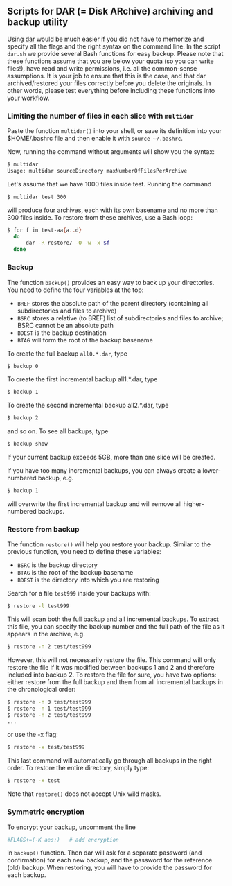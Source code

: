 ## Scripts for DAR (= Disk ARchive) archiving and backup utility

Using [dar](http://dar.linux.free.fr) would be much easier if you did not have to memorize and specify all the flags and
the right syntax on the command line. In the script `dar.sh` we provide several Bash functions for easy backup. Please
note that these functions assume that you are below your quota (so you can write files!), have read and write
permissions, i.e. all the common-sense assumptions. It is your job to ensure that this is the case, and that dar
archived/restored your files correctly before you delete the originals. In other words, please test everything before
including these functions into your workflow.

### Limiting the number of files in each slice with `multidar`

Paste the function `multidar()` into your shell, or save its definition into your $HOME/.bashrc file and then enable it
with `source ~/.bashrc`.

Now, running the command without arguments will show you the syntax:

```sh
$ multidar
Usage: multidar sourceDirectory maxNumberOfFilesPerArchive
```

Let's assume that we have 1000 files inside test. Running the command

```sh
$ multidar test 300
```

will produce four archives, each with its own basename and no more than 300 files inside. To restore from these
archives, use a Bash loop:

```sh
$ for f in test-aa{a..d}
  do
      dar -R restore/ -O -w -x $f
  done
```

### Backup

The function `backup()` provides an easy way to back up your directories. You need to define the four variables at the top:

- `BREF` stores the absolute path of the parent directory (containing all subdirectories and files to archive)
- `BSRC` stores a relative (to BREF) list of subdirectories and files to archive; BSRC cannot be an absolute path
- `BDEST` is the backup destination
- `BTAG` will form the root of the backup basename

To create the full backup `all0.*.dar`, type

```sh
$ backup 0
```

To create the first incremental backup all1.*.dar, type

```sh
$ backup 1
```

To create the second incremental backup all2.*.dar, type

```sh
$ backup 2
```

and so on. To see all backups, type

```sh
$ backup show
```

If your current backup exceeds 5GB, more than one slice will be created.

If you have too many incremental backups, you can always create a lower-numbered backup, e.g.

```sh
$ backup 1
```

will overwrite the first incremental backup and will remove all higher-numbered backups.

### Restore from backup

The function `restore()` will help you restore your backup. Similar to the previous function, you need to define these
variables:

- `BSRC` is the backup directory
- `BTAG` is the root of the backup basename
- `BDEST` is the directory into which you are restoring

Search for a file `test999` inside your backups with:

```sh
$ restore -l test999
```

This will scan both the full backup and all incremental backups. To extract this file, you can specify the backup number
and the full path of the file as it appears in the archive, e.g.

```sh
$ restore -n 2 test/test999
```

However, this will not necessarily restore the file. This command will only restore the file if it was modified between
backups 1 and 2 and therefore included into backup 2. To restore the file for sure, you have two options: either restore
from the full backup and then from all incremental backups in the chronological order:

```sh
$ restore -n 0 test/test999
$ restore -n 1 test/test999
$ restore -n 2 test/test999
...
```

or use the -x flag:

```sh
$ restore -x test/test999
```

This last command will automatically go through all backups in the right order. To restore the entire directory, simply
type:

```sh
$ restore -x test
```

Note that `restore()` does not accept Unix wild masks.

### Symmetric encryption

To encrypt your backup, uncomment the line

```sh
#FLAGS+=(-K aes:)   # add encryption
```

in `backup()` function. Then dar will ask for a separate password (and confirmation) for each new backup, and the
password for the reference (old) backup. When restoring, you will have to provide the password for each backup.
